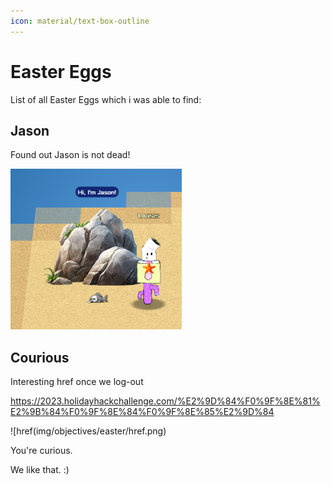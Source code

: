 ```yaml
---
icon: material/text-box-outline
---
```


# Easter Eggs

List of all Easter Eggs which i was able to find:


## Jason

Found out Jason is not dead!

![Jason](img/objectives/easter/jason.png)

## Courious

Interesting href once we log-out

https://2023.holidayhackchallenge.com/%E2%9D%84%F0%9F%8E%81%E2%9B%84%F0%9F%8E%84%F0%9F%8E%85%E2%9D%84

![href(img/objectives/easter/href.png)

<div class="curiosity"><p>You're curious.</p><p>We like that. :)</p></div>